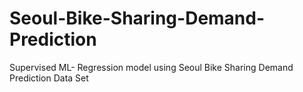 # Seoul-Bike-Sharing-Demand-Prediction
Supervised ML- Regression model using Seoul Bike Sharing Demand Prediction Data Set
